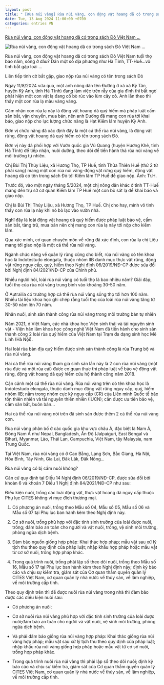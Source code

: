 ```yaml
---
layout: post
title: " [Rùa núi vàng] Rùa núi vàng, con động vật hoang dã có trong sách Đỏ Việt Nam ..."
date: Tue, 13 Aug 2024 11:00:00 +0700
categories: entries VN
---
```

[Rùa núi vàng, con động vật hoang dã có trong sách Đỏ Việt Nam ...](https://danviet.vn/rua-nui-vang-con-dong-vat-hoang-da-co-trong-sach-do-viet-nam-song-tho-bao-nam-song-o-dau-20240813102154964.htm)

![Rùa núi vàng, con động vật hoang dã có trong sách Đỏ Việt Nam ...](https://danviet.mediacdn.vn/zoom/600_315/296231569849192448/2024/8/13/con-dong-vat-hoang-da-sach-do-la-rua-nui-vang-bo-lac-vao-nha-o-tt-hue-17235186730251691408750-59-0-399-650-crop-17235187066181588642072.jpg)

Rùa núi vàng, con động vật hoang dã có trong sách Đỏ Việt Nam tuổi thọ bao năm, sống ở đâu? Dân một số địa phương như Hà Tĩnh, TT-Huế...vô tình bắt gặp loài ...

Liên tiếp tình cờ bắt gặp, giao nộp rùa núi vàng có tên trong sách Đỏ

Ngày 11/8/2024 vừa qua, một anh nông dân tên Đường ở xã xã Kỳ Tân, huyện Kỳ Anh, tỉnh Hà Tĩnh) đang làm việc trên rẫy của gia đình thì bất ngờ phát hiện một con vật lạ đang cố bò rúc vào lùm cây cỏ. Anh lần theo thì thấy một con rùa lạ màu vàng vàng.

Cảm nhận con rùa lạ này là động vật hoang dã quý hiếm mà pháp luật cấm săn bắt, vận chuyển, mua bán, nên anh Đường đã mang con rùa tới khai báo, giao nộp cho lực lượng chức năng là Hạt Kiểm lâm huyện Kỳ Anh.

Đơn vị chức năng đã xác định đây là một cá thể rùa núi vàng, là động vật rừng, động vật hoang dã quý hiếm có tên trong sách Đỏ.

Đơn vị này đã phối hợp với Vườn quốc gia Vũ Quang (huyện Hương Khê, tỉnh Hà Tĩnh) để tiếp nhận, nuôi dưỡng, theo dõi để tiến hành thả rùa núi vàng về môi trường tự nhiên.

Chị Bùi Thị Thúy Liệu, xã Hương Thọ, TP Huế, tỉnh Thừa Thiên Huế (thứ 2 từ phải sang) mang một con rùa núi vàng-động vật rừng quý hiếm, động vật hoang dã có tên trong sách Đỏ tới Kiểm lâm TP Huế để giao nộp. Ảnh: Tr.H.

Trước đó, vào một ngày tháng 5/2024, một chị nông dân khác ở tỉnh TT-Huế mang đến trụ sở cơ quan Kiểm lâm TP Huế một con bò sát lạ để khai báo và giao nộp.

Chị là Bùi Thị Thúy Liệu, xã Hương Thọ, TP Huế. Chị cho hay, mình vô tình thấy con rùa lạ này khi nó bò lạc vào vườn nhà.

Nghĩ đây là loài động vật hoang dã quý hiếm được pháp luật bảo vệ, cấm săn bắt, tàng trữ, mua bán nên chị mang con rùa lạ này tới nộp cho kiểm lâm.

Qua xác minh, cơ quan chuyên môn về rừng đã xác định, con rùa lạ chị Liệu mang tới giao nộp là một cá thể rùa núi vàng.

Ngành chức năng về quản lý rừng cũng cho biết, rùa núi vàng có tên khoa học là Indotestudo elongata, thuộc nhóm IIB danh mục thực vật rừng, động vật rừng nguy cấp, quý, hiếm theo Nghị định 06/2019/NĐ-CP được sửa đổi bởi Nghị định 84/2021/NĐ-CP của Chính phủ.

Nhiều người hỏi, loài rùa núi vàng có tuổi thọ là bao nhiêu năm? Giải đáp, tuổi thọ của rùa núi vàng trung bình vào khoảng 30-50 năm.

Ở Autrailia có trường hợp cá thể rùa núi vàng sống thọ tới hơn 100 năm. Nhiều tài liệu khoa học ghi chép rằng tuổi thọ của loài rùa núi vàng tăng từ 30-50 năm lên 70 năm.

Nhân nuôi, sinh sản thành công rùa núi vàng trong môi trường bán tự nhiên

Năm 2021, ở Việt Nam, các nhà khoa học Viện sinh thái và tài nguyên sinh vật - Viện hàn lâm khoa học công nghệ Việt Nam đã tiến hành cho sinh sản thành công 2 loài rùa quý hiếm của Việt Nam tại Trạm đa dạng sinh học Mê Linh (Hà Nội).

Hai loài rùa bản địa quý hiếm được sinh sản thành công là rùa Trung bộ và rùa núi vàng.

Hai cá thể rùa núi vàng tham gia sinh sản lần này là 2 con rùa núi vàng (một rùa đực và một rùa cái) được cơ quan thực thi pháp luật về bảo vệ động vật rừng, động vật hoang dã quý hiếm cứu hộ thành công năm 2018.

Cận cảnh một cá thể rùa núi vàng. Rùa núi vàng trên có tên khoa học là Indotestudo elongata, thuộc danh mục động vật rừng nguy cấp, quý, hiếm nhóm IIB; nằm trong nhóm cực kỳ nguy cấp (CR) của Liên minh Quốc tế bảo tồn thiên nhiên và tài nguyên thiên nhiên (IUCN); cần được ưu tiên bảo vệ, cấm săn bắt, buôn bán…

Hai cá thể rùa núi vàng nói trên đã sinh sản được thêm 2 cá thể rùa núi vàng con.

Rùa núi vàng phân bố ở các quốc gia khu vực châu Á, đặc biệt là Nam Á, Đông Nam Á như Nepal, Bangladesh, Ấn Độ (Jalpaiguri, East Bengal và Bihar), Myanmar, Lào, Thái Lan, Campuchia, Việt Nam, tây Malaysia, nam Trung Quốc.

Tại Việt Nam, rùa núi vàng có ở Cao Bằng, Lạng Sơn, Bắc Giang, Hà Nội, Hòa Bình, Tây Ninh, Gia Lai, Đăk Lăk, Đăk Nông...

Rùa núi vàng có bị cấm nuôi không?

Căn cứ quy định tại Điều 14 Nghị định 06/2019/NĐ-CP, được sửa đổi bởi khoản 6 và khoản 7 Điều 1 Nghị định 84/2021/NĐ-CP như sau:

Điều kiện nuôi, trồng các loài động vật, thực vật hoang dã nguy cấp thuộc Phụ lục CITES không vì mục đích thương mại.

1. Có phương án nuôi, trồng theo Mẫu số 04, Mẫu số 05, Mẫu số 06 và Mẫu số 07 tại Phụ lục ban hành kèm theo Nghị định này.

2. Cơ sở nuôi, trồng phù hợp với đặc tính sinh trưởng của loài được nuôi, trồng; đảm bảo an toàn cho người và vật nuôi, trồng, vệ sinh môi trường, phòng ngừa dịch bệnh.

3. Đảm bảo nguồn giống hợp pháp: Khai thác hợp pháp; mẫu vật sau xử lý tịch thu theo quy định của pháp luật; nhập khẩu hợp pháp hoặc mẫu vật từ cơ sở nuôi, trồng hợp pháp khác.

4. Trong quá trình nuôi, trồng phải lập sổ theo dõi nuôi, trồng theo Mẫu số 16, Mẫu số 17 tại Phụ lục ban hành kèm theo Nghị định này; định kỳ báo cáo và chịu sự kiểm tra, giám sát của Cơ quan thẩm quyền quản lý CITES Việt Nam, cơ quan quản lý nhà nước về thủy sản, về lâm nghiệp, về môi trường cấp tỉnh.

Theo quy định trên thì để được nuôi rùa núi vàng trong nhà thì đảm bảo được các điều kiện nuôi sau:

- Có phương án nuôi;

- Cơ sở nuôi rùa núi vàng phù hợp với đặc tính sinh trưởng của loài được nuôi;đảm bảo an toàn cho người và vật nuôi, vệ sinh môi trường, phòng ngừa dịch bệnh.

- Và phải đảm bảo giống rùa núi vàng hợp pháp: Khai thác giống rùa núi vàng hợp pháp; mẫu vật sau xử lý tịch thu theo quy định của pháp luật; nhập khẩu rùa núi vàng giống hợp pháp hoặc mẫu vật từ cơ sở nuôi, trồng hợp pháp khác.

- Trong quá trình nuôi rùa núi vàng thì phải lập sổ theo dõi nuôi; định kỳ báo cáo và chịu sự kiểm tra, giám sát của Cơ quan thẩm quyền quản lý CITES Việt Nam, cơ quan quản lý nhà nước về thủy sản, về lâm nghiệp, về môi trường cấp tỉnh.


